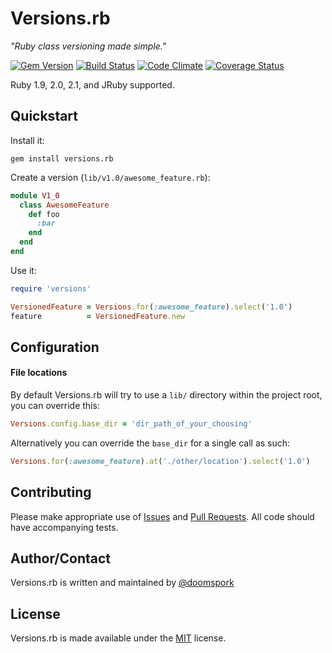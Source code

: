 # Versions.rb

_"Ruby class versioning made simple."_

[![Gem Version](https://badge.fury.io/rb/versions.rb.png)](https://rubygems.org/gems/versions.rb) [![Build Status](https://travis-ci.org/doomspork/versions.rb.png?branch=master)](https://travis-ci.org/doomspork/versions.rb) [![Code Climate](https://codeclimate.com/github/doomspork/versions.rb.png)](https://codeclimate.com/github/doomspork/versions.rb) [![Coverage Status](https://coveralls.io/repos/doomspork/versions.rb/badge.png?branch=master)](https://coveralls.io/r/doomspork/versions.rb)

Ruby 1.9, 2.0, 2.1, and JRuby supported.

## Quickstart

Install it:

`gem install versions.rb`

Create a version (`lib/v1.0/awesome_feature.rb`):

```ruby
module V1_0
  class AwesomeFeature
    def foo
      :bar
    end
  end
end
```

Use it:

```ruby
require 'versions'

VersionedFeature = Versions.for(:awesome_feature).select('1.0')
feature          = VersionedFeature.new
```

## Configuration

#### File locations
By default Versions.rb will try to use a `lib/` directory within the project root, you can override this:

```ruby
Versions.config.base_dir = 'dir_path_of_your_choosing'
```

Alternatively you can override the `base_dir` for a single call as such:

```ruby
Versions.for(:awesome_feature).at('./other/location').select('1.0')
```

## Contributing

Please make appropriate use of [Issues][issues] and [Pull Requests][pr]. All code should have accompanying tests.

## Author/Contact

Versions.rb is written and maintained by [@doomspork](https://github.com/doomspork)

## License

Versions.rb is made available under the [MIT][mit] license.

[issues]: https://github.com/doomspork/versions.rb/issues
[pr]: https://github.com/doomspork/versions.rb/pulls
[mit]: LICENSE
